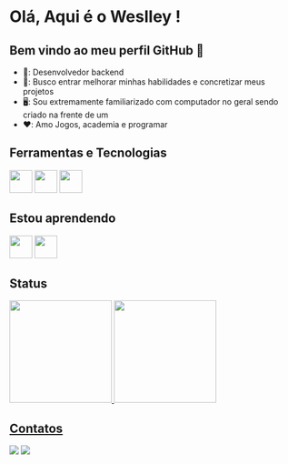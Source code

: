 # Olá, Aqui é o Weslley ! 
## Bem vindo ao meu perfil GitHub 👋

- 📕: Desenvolvedor backend 
- 🏃: Busco entrar melhorar minhas habilidades e concretizar meus projetos
- 🖥️: Sou extremamente familiarizado com computador no geral sendo criado na frente de um
- ♥️: Amo Jogos, academia e programar

## Ferramentas e Tecnologias
<img src="https://cdn.jsdelivr.net/gh/devicons/devicon@latest/icons/javascript/javascript-original.svg" width="40" height="40" /> <img src="https://cdn.jsdelivr.net/gh/devicons/devicon@latest/icons/nodejs/nodejs-original-wordmark.svg" width="40" height="40" /> <img src="https://cdn.jsdelivr.net/gh/devicons/devicon@latest/icons/git/git-original-wordmark.svg" width="40" height="40" />

## Estou aprendendo
<img src="https://cdn.jsdelivr.net/gh/devicons/devicon@latest/icons/html5/html5-original-wordmark.svg" width="40" height="40" /> <img src="https://cdn.jsdelivr.net/gh/devicons/devicon@latest/icons/css3/css3-original-wordmark.svg" width="40" height="40" /> 

## Status
<div>
<a href="https://github.com/weslleyAlaniz/">
<img loading="lazy" height="180em" src="https://github-readme-stats.vercel.app/api/top-langs/?username=weslleyAlaniz&layout=compact&langs_count=7&theme=dracula"/>
<img loading="lazy" height="180em" src="https://github-readme-stats.vercel.app/api?username=weslleyAlaniz&show_icons=true&theme=dracula&include_all_commits=true&count_private=true"/>
</div>

## Contatos

<div>


<a href = "weslley.alaniz40@gmail.com"><img loading="lazy" src="https://img.shields.io/badge/Gmail-D14836?style=for-the-badge&logo=gmail&logoColor=white" target="_blank" ></a>
<a href="https://www.linkedin.com/in/weslley-alaniz/" target="_blank"><img loading="lazy" src="https://img.shields.io/badge/-LinkedIn-%230077B5?style=for-the-badge&logo=linkedin&logoColor=white" target="_blank"></a>   
</div>
